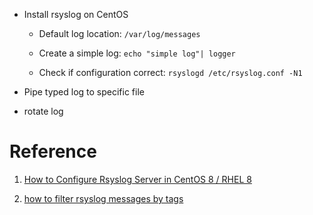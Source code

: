 - Install rsyslog on CentOS

  - Default log location: `/var/log/messages`

  - Create a simple log: `echo "simple log"| logger `

  - Check if configuration correct: `rsyslogd /etc/rsyslog.conf -N1`

- Pipe typed log to specific file

- rotate log


# Reference

1. [How to Configure Rsyslog Server in CentOS 8 / RHEL 8](https://www.linuxtechi.com/configure-rsyslog-server-centos-8-rhel-8/)


2. [how to filter rsyslog messages by tags](https://serverfault.com/questions/514901/how-to-filter-rsyslog-messages-by-tags)